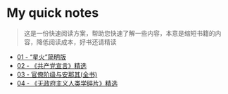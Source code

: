 # My quick notes 

> 这是一份快速阅读方案，帮助您快速了解一些内容，本意是缩短书籍的内容，降低阅读成本，好书还请精读

- [01 - “星火”简明版](xinghuo.md)
- [02 - 《共产党宣言》精选](communist-manifesto.md)
- [03 - 官僚阶级与安那其(全书)](BureaucraticAndAnarchy.md)
- [04 - 《无政府主义人类学碎片》精选](FragmentsOfAnAnarchistAnthropology.md)